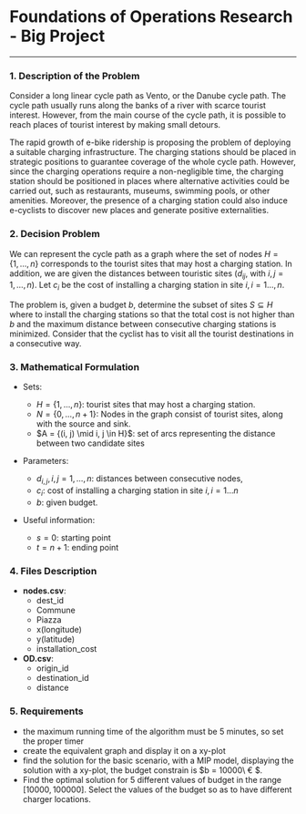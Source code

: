 # Foundations of Operations Research - Big Project

---

### 1. Description of the Problem

Consider a long linear cycle path as Vento, or the Danube cycle path. The cycle path usually runs along the banks of a river with scarce tourist interest. However, from the main course of the cycle path, it is possible to reach places of tourist interest by making small detours.

The rapid growth of e-bike ridership is proposing the problem of deploying a suitable charging infrastructure. The charging stations should be placed in strategic positions to guarantee coverage of the whole cycle path. However, since the charging operations require a non-negligible time, the charging station should be positioned in places where alternative activities could be carried out, such as restaurants, museums, swimming pools, or other amenities. Moreover, the presence of a charging station could also induce e-cyclists to discover new places and generate positive externalities.

### 2. Decision Problem

We can represent the cycle path as a graph where the set of nodes $H = \{1,\ldots, n\}$ corresponds to the tourist sites that may host a charging station.
In addition, we are given the distances between touristic sites ($d_{ij},$ with $i,j =1,\ldots,n$). Let $c_i$ be the cost of installing a charging station in site $i, i=1\ldots,n$.

The problem is, given a budget $b$, determine the subset of sites $S\subseteq H$ where to install the charging stations so that the total cost is not higher than $b$ and the maximum distance between consecutive charging stations is minimized.
Consider that the cyclist has to visit all the tourist destinations in a consecutive way.

### 3. Mathematical Formulation

- Sets:
    - $H = \{1,\ldots, n\}$:  tourist sites that may host a charging station.
    - $N = \{0,\ldots,n+1\}$:  Nodes in the graph consist of tourist sites, along with the source and sink.
    - $A = \{(i, j) \mid i, j \in H}\$: set of arcs representing the distance between two candidate sites

- Parameters:
    - $d_{i,j}, i,j=1,\ldots,n$: distances between consecutive nodes,
    - $c_i$: cost of installing a charging station in site $i, i=1\ldots n$
    - $b$: given budget.

- Useful information:
    - $s = 0$: starting point
    - $t = n+1$: ending point

### 4. Files Description

- **nodes.csv**:
    - dest_id
    - Commune
    - Piazza
    - x(longitude)
    - y(latitude)
    - installation_cost
- **OD.csv**:
    - origin_id
    - destination_id
    - distance

### 5. Requirements

- the maximum running time of the algorithm must be 5 minutes, so set the proper timer
- create the equivalent graph and display it on a xy-plot
- find the solution for the basic scenario, with a MIP model, displaying the solution with a xy-plot, the budget
  constrain is $b = 10000\ € $.
- Find the optimal solution for 5 different values of budget in the range $[10000, 100000]$. Select the values of the
  budget so as to have different charger locations.
